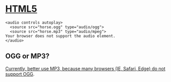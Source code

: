 # [HTML5 <audio>](https://www.w3schools.com/html/html5_audio.asp)

```html5
<audio controls autoplay>
  <source src="horse.ogg" type="audio/ogg">
  <source src="horse.mp3" type="audio/mpeg">
Your browser does not support the audio element.
</audio>
```

## OGG or MP3?

[Currently, better use MP3, because many browsers (IE, Safari, Edge) do not support OGG](https://github.com/janis-rullis/music-edit/blob/master/Smallest-size-audio-format.md).